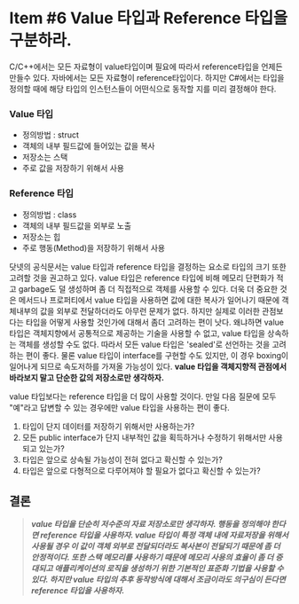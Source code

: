# Item #6 Value 타입과 Reference 타입을 구분하라.

C/C++에서는 모든 자료형이 value타입이며 필요에 따라서 reference타입을 언제든 만들수 있다. 자바에서는 모든 자료형이 reference타입이다. 하지만 C#에서는 타입을 정의할 때에 해당 타입의 인스턴스들이 어떤식으로 동작할 지를 미리 결정해야 한다.

### Value 타입
  + 정의방법 : struct
  + 객체의 내부 필드값에 들어있는 값을 복사
  + 저장소는 스택
  + 주로 값을 저장하기 위해서 사용
  
### Reference 타입
  + 정의방법 : class
  + 객체의 내부 필드값을 외부로 노출
  + 저장소는 힙
  + 주로 행동(Method)을 저장하기 위해서 사용


닷넷의 공식문서는 value 타입과 reference 타입을 결정하는 요소로 타입의 크기 또한 고려할 것을 권고하고 있다. value 타입은 reference 타입에 비해 메모리 단편화가 적고 garbage도 덜 생성하며 좀 더 직접적으로 객체를 사용할 수 있다. 더욱 더 중요한 것은 메서드나 프로퍼티에서 value 타입을 사용하면 값에 대한 복사가 일어나기 때문에 객체내부의 값을 외부로 전달하더라도 아무런 문제가 없다. 하지만 실제로 이러한 관점보다는 타입을 어떻게 사용할 것인가에 대해서 좀더 고려하는 편이 낫다. 왜냐하면 value 타입은 객체지향에서 공통적으로 제공하는 기술을 사용할 수 없고, value 타입을 상속하는 객체를 생성할 수도 없다. 따라서 모든 value 타입은 'sealed'로 선언하는 것을 고려하는 편이 좋다. 물론 value 타입이 interface를 구현할 수도 있지만, 이 경우 boxing이 일어나게 되므로 속도저하를 가져올 가능성이 있다. <strong>value 타입을 객체지향적 관점에서 바라보지 말고 단순한 값의 저장소로만 생각하자.</strong>

value 타입보다는 reference 타입을 더 많이 사용할 것이다. 만일 다음 질문에 모두 "예"라고 답변할 수 있는 경우에만 value 타입을 사용하는 편이 좋다.

1. 타입이 단지 데이터를 저장하기 위해서만 사용하는가?
2. 모든 public interface가 단지 내부적인 값을 획득하거나 수정하기 위해서만 사용되고 있는가?
3. 타입은 앞으로 상속될 가능성이 전혀 없다고 확신할 수 있는가?
4. 타입은 앞으로 다형적으로 다루어져야 할 필요가 없다고 확신할 수 있는가?

## 결론
><em><strong>value 타입을 단순히 저수준의 자료 저장소로만 생각하자. 행동을 정의해야 한다면 reference 타입을 사용하자. value 타입이 특정 객체 내에 자료저장을 위해서 사용될 경우 이 값이 객체 외부로 전달되더라도 복사본이 전달되기 때문에 좀 더 안정적이다. 또한 스택 메모리를 사용하기 때문에 메모리 사용의 효율이 좀 더 증대되고 애플리케이션의 로직을 생성하기 위한 기본적인 표준화 기법을 사용할 수 있다. 하지만 value 타입의 추후 동작방식에 대해서 조금이라도 의구심이 든다면 reference 타입을 사용하자.</strong></em>
